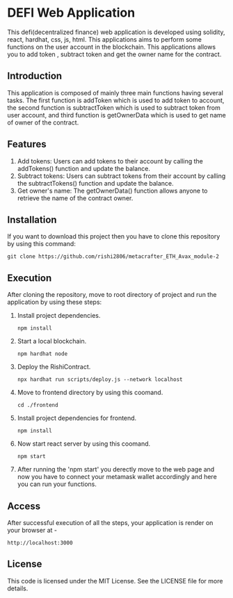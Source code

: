 # DEFI Web Application
This defi(decentralized finance) web application is developed using solidity, react, hardhat, css, js, html. This applications aims to perform some functions on the user account in the blockchain. This applications allows you to add token , subtract token and get the owner name for the contract.

## Introduction
This application is composed of mainly three main functions having several tasks. The first function is addToken which is used to add token to account, the second function is subtractToken which is used to subtract token from user account, and third function is getOwnerData which is used to get name of owner of the contract.

## Features
 1. Add tokens: Users can add tokens to their account by calling the addTokens() function and update the balance.
 2. Subtract tokens: Users can subtract tokens from their account by calling the subtractTokens() function and update the balance.
 3. Get owner's name: The getOwnerData() function allows anyone to retrieve the name of the contract owner.

## Installation
  If you want to download this project then you have to clone this repository by using this command:

  `git clone https://github.com/rishi2806/metacrafter_ETH_Avax_module-2`
  
## Execution
   After cloning the repository, move to root directory of project and run the application by using these steps:

   1. Install project dependencies.
      
      `npm install`

   2. Start a local blockchain.
      
      `npm hardhat node`

   3. Deploy the RishiContract.
    
      `npx hardhat run scripts/deploy.js --network localhost`

   4. Move to frontend directory by using this coomand.
    
      `cd ./frontend`

   5. Install project dependencies for frontend.
    
      `npm install`

   6. Now start react server by using this coomand.
    
      `npm start`

   7. After running the 'npm start' you derectly move to the web page and now you have to connect your metamask wallet accordingly and here you can run your functions.
## Access
After successful execution of all the steps, your application is render on your browser at -

`http://localhost:3000`
   
## License
This code is licensed under the MIT License. See the LICENSE file for more details.

